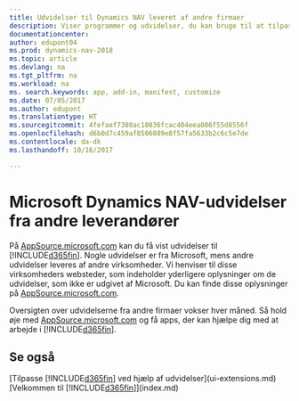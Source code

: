 ```yaml
---
title: Udvidelser til Dynamics NAV leveret af andre firmaer
description: Viser programmer og udvidelser, du kan bruge til at tilpasse Dynamics NAV, som leveres af andre firmaer.
documentationcenter: 
author: edupont04
ms.prod: dynamics-nav-2018
ms.topic: article
ms.devlang: na
ms.tgt_pltfrm: na
ms.workload: na
ms. search.keywords: app, add-in, manifest, customize
ms.date: 07/05/2017
ms.author: edupont
ms.translationtype: HT
ms.sourcegitcommit: 4fefaef7380ac10836fcac404eea006f55d8556f
ms.openlocfilehash: d6b0d7c459af8506089e8f57fa5633b2c6c5e7de
ms.contentlocale: da-dk
ms.lasthandoff: 10/16/2017

---
```

# <a name="microsoft-dynamics-nav-extensions-by-other-providers"></a>Microsoft Dynamics NAV-udvidelser fra andre leverandører
På [AppSource.microsoft.com](https://appsource.microsoft.com/) kan du få vist udvidelser til [!INCLUDE[d365fin](includes/d365fin_md.md)]. Nogle udvidelser er fra Microsoft, mens andre udvidelser leveres af andre virksomheder. Vi henviser til disse virksomheders websteder, som indeholder yderligere oplysninger om de udvidelser, som ikke er udgivet af Microsoft. Du kan finde disse oplysninger på [AppSource.microsoft.com](https://appsource.microsoft.com/en-us/marketplace/apps?product=dynamics-365%3Bdynamics-365-for-financials&page=1).  

Oversigten over udvidelserne fra andre firmaer vokser hver måned. Så hold øje med [AppSource.microsoft.com](https://appsource.microsoft.com/en-us/marketplace/apps?product=dynamics-365%3Bdynamics-365-for-financials&page=1) og få apps, der kan hjælpe dig med at arbejde i [!INCLUDE[d365fin](includes/d365fin_md.md)].  

## <a name="see-also"></a>Se også
[Tilpasse [!INCLUDE[d365fin](includes/d365fin_md.md)] ved hjælp af udvidelser](ui-extensions.md)  
[Velkommen til [!INCLUDE[d365fin](includes/d365fin_md.md)]](index.md)  

